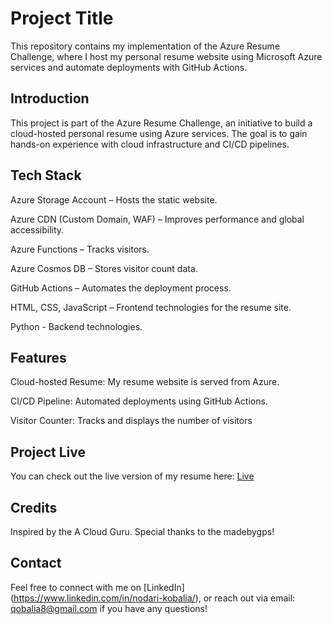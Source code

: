 
# Project Title

This repository contains my implementation of the Azure Resume Challenge, where I host my personal resume website using Microsoft Azure services and automate deployments with GitHub Actions.


## Introduction

This project is part of the Azure Resume Challenge, an initiative to build a cloud-hosted personal resume using Azure services. The goal is to gain hands-on experience with cloud infrastructure and CI/CD pipelines.

## Tech Stack

Azure Storage Account – Hosts the static website.

Azure CDN (Custom Domain, WAF) – Improves performance and global accessibility.

Azure Functions – Tracks visitors.

Azure Cosmos DB – Stores visitor count data.

GitHub Actions – Automates the deployment process.

HTML, CSS, JavaScript – Frontend technologies for the resume site.

Python - Backend technologies.

## Features

Cloud-hosted Resume: My resume website is served from Azure.

CI/CD Pipeline: Automated deployments using GitHub Actions.

Visitor Counter: Tracks and displays the number of visitors

## Project Live

You can check out the live version of my resume here: [Live](https://nkobalia.site/)

## Credits

Inspired by the A Cloud Guru. Special thanks to the madebygps!

## Contact

Feel free to connect with me on [LinkedIn] (https://www.linkedin.com/in/nodari-kobalia/), or reach out via email: qobalia8@gmail.com if you have any questions!